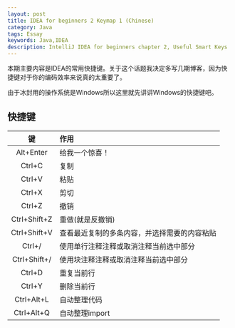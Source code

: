 ```yaml
---
layout: post
title: IDEA for beginners 2 Keymap 1 (Chinese)
category: Java
tags: Essay
keywords: Java,IDEA
description: IntelliJ IDEA for beginners chapter 2, Useful Smart Keys
---
```


本期主要内容是IDEA的常用快捷键。关于这个话题我决定多写几期博客，因为快捷键对于你的编码效率来说真的太重要了。

由于冰封用的操作系统是Windows所以这里就先讲讲Windows的快捷键吧。

## 快捷键

键 | 作用
:---:|:---
Alt+Enter | 给我一个惊喜！
Ctrl+C | 复制
Ctrl+V | 粘贴
Ctrl+X | 剪切
Ctrl+Z | 撤销
Ctrl+Shift+Z | 重做(就是反撤销)
Ctrl+Shift+V | 查看最近复制的多条内容，并选择需要的内容粘贴
Ctrl+/ | 使用单行注释注释或取消注释当前选中部分
Ctrl+Shift+/ | 使用块注释注释或取消注释当前选中部分
Ctrl+D | 重复当前行
Ctrl+Y | 删除当前行
Ctrl+Alt+L | 自动整理代码
Ctrl+Alt+Q | 自动整理import



